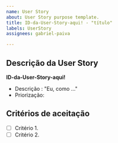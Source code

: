 ```yaml
---
name: User Story
about: User Story purpose template.
title: ID-da-User-Story-aqui! - "título"
labels: UserStory
assignees: gabriel-paiva

---
```


## Descrição da User Story

**ID-da-User-Story-aqui!**
- Descrição : "Eu, como ..."
- Priorização: 

## Critérios de aceitação

- [ ] Critério 1.
- [ ] Critério 2.
